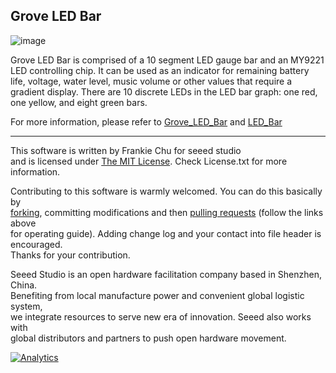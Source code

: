 Grove LED Bar
-------------------------------------------------------------
![image](http://www.seeedstudio.com/wiki/images/b/b8/Bar.jpg)

Grove LED Bar is comprised of a 10 segment LED gauge bar and an MY9221 LED controlling chip.
It can be used as an indicator for remaining battery life, voltage, water level, music volume or other values that require a gradient display.
There are 10 discrete LEDs in the LED bar graph: one red, one yellow, and eight green bars.

For more information, please refer to [Grove_LED_Bar][1] and [LED_Bar][2]


----
This software is written by Frankie Chu for seeed studio<br>
and is licensed under [The MIT License](http://opensource.org/licenses/mit-license.php). Check License.txt for more information.<br>

Contributing to this software is warmly welcomed. You can do this basically by<br>
[forking](https://help.github.com/articles/fork-a-repo), committing modifications and then [pulling requests](https://help.github.com/articles/using-pull-requests) (follow the links above<br>
for operating guide). Adding change log and your contact into file header is encouraged.<br>
Thanks for your contribution.

Seeed Studio is an open hardware facilitation company based in Shenzhen, China. <br>
Benefiting from local manufacture power and convenient global logistic system, <br>
we integrate resources to serve new era of innovation. Seeed also works with <br>
global distributors and partners to push open hardware movement.<br>


[1]:http://www.seeedstudio.com/wiki/Grove_-_LED_Bar

[2]:http://www.seeedstudio.com/wiki/LED_Bar


[![Analytics](https://ga-beacon.appspot.com/UA-46589105-3/Grove_LED_Bar)](https://github.com/igrigorik/ga-beacon)
